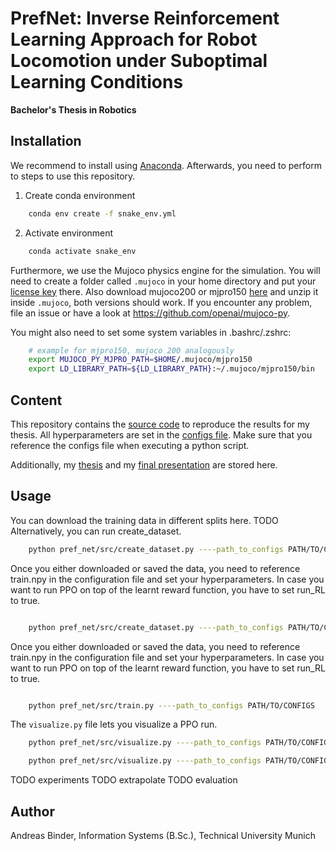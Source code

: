 # PrefNet: Inverse Reinforcement Learning Approach for Robot Locomotion under Suboptimal Learning Conditions
**Bachelor's Thesis in Robotics**

## Installation

We recommend to install using [Anaconda](https://www.anaconda.com). Afterwards, you need to perform to steps to use this repository.

1. Create conda environment
```bash
    conda env create -f snake_env.yml
```
2. Activate environment
```bash
    conda activate snake_env
```

Furthermore, we use the Mujoco physics engine for the simulation. You will need to create a folder called `.mujoco` in your home directory and put your [license key](https://www.roboti.us/license.html) there. Also download mujoco200 or mjpro150 [here](https://www.roboti.us/index.html) and unzip it inside `.mujoco`, both versions should work.
If you encounter any problem, file an issue or have a look at https://github.com/openai/mujoco-py. 

You might also need to set some system variables in .bashrc/.zshrc:
```bash
    # example for mjpro150, mujoco 200 analogously
    export MUJOCO_PY_MJPRO_PATH=$HOME/.mujoco/mjpro150
    export LD_LIBRARY_PATH=${LD_LIBRARY_PATH}:~/.mujoco/mjpro150/bin
```

## Content

This repository contains the [source code](./pref_net/src) to reproduce the results for my thesis. All hyperparameters are set in the [configs file](./pref_net/configs.yml). Make sure that you reference the configs file when executing a python script.

Additionally, my [thesis](./thesis) and my [final presentation](./presentation) are stored here.

## Usage

You can download the training data in different splits here. TODO
Alternatively, you can run create_dataset. 


```bash
    python pref_net/src/create_dataset.py ----path_to_configs PATH/TO/CONFIGS
```

Once you either downloaded or saved the data, you need to reference train.npy in the configuration file and set your hyperparameters.
In case you want to run PPO on top of the learnt reward function, you have to set run_RL to true.
```bash

    python pref_net/src/create_dataset.py ----path_to_configs PATH/TO/CONFIGS
```

Once you either downloaded or saved the data, you need to reference train.npy in the configuration file and set your hyperparameters.
In case you want to run PPO on top of the learnt reward function, you have to set run_RL to true.
```bash

    python pref_net/src/train.py ----path_to_configs PATH/TO/CONFIGS
```

The ```visualize.py``` file lets you visualize a PPO run. 


```bash
    python pref_net/src/visualize.py ----path_to_configs PATH/TO/CONFIGS
```


```bash
    python pref_net/src/visualize.py ----path_to_configs PATH/TO/CONFIGS
```


TODO experiments
TODO extrapolate
TODO evaluation




## Author
Andreas Binder, Information Systems (B.Sc.), Technical University Munich

